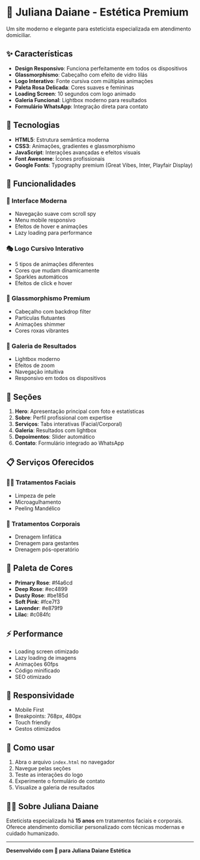 # 🌸 Juliana Daiane - Estética Premium

Um site moderno e elegante para esteticista especializada em atendimento domiciliar.

## ✨ Características

- **Design Responsivo**: Funciona perfeitamente em todos os dispositivos
- **Glassmorphismo**: Cabeçalho com efeito de vidro lilás
- **Logo Interativo**: Fonte cursiva com múltiplas animações
- **Paleta Rosa Delicada**: Cores suaves e femininas
- **Loading Screen**: 10 segundos com logo animado
- **Galeria Funcional**: Lightbox moderno para resultados
- **Formulário WhatsApp**: Integração direta para contato

## 🎨 Tecnologias

- **HTML5**: Estrutura semântica moderna
- **CSS3**: Animações, gradientes e glassmorphismo
- **JavaScript**: Interações avançadas e efeitos visuais
- **Font Awesome**: Ícones profissionais
- **Google Fonts**: Typography premium (Great Vibes, Inter, Playfair Display)

## 🚀 Funcionalidades

### 📱 Interface Moderna
- Navegação suave com scroll spy
- Menu mobile responsivo
- Efeitos de hover e animações
- Lazy loading para performance

### 🎭 Logo Cursivo Interativo
- 5 tipos de animações diferentes
- Cores que mudam dinamicamente
- Sparkles automáticos
- Efeitos de click e hover

### 💜 Glassmorphismo Premium
- Cabeçalho com backdrop filter
- Partículas flutuantes
- Animações shimmer
- Cores roxas vibrantes

### 📸 Galeria de Resultados
- Lightbox moderno
- Efeitos de zoom
- Navegação intuitiva
- Responsivo em todos os dispositivos

## 🌟 Seções

1. **Hero**: Apresentação principal com foto e estatísticas
2. **Sobre**: Perfil profissional com expertise
3. **Serviços**: Tabs interativas (Facial/Corporal)
4. **Galeria**: Resultados com lightbox
5. **Depoimentos**: Slider automático
6. **Contato**: Formulário integrado ao WhatsApp

## 📋 Serviços Oferecidos

### 💆‍♀️ Tratamentos Faciais
- Limpeza de pele
- Microagulhamento  
- Peeling Mandélico

### 💃 Tratamentos Corporais
- Drenagem linfática
- Drenagem para gestantes
- Drenagem pós-operatório

## 🎨 Paleta de Cores

- **Primary Rose**: #f4a6cd
- **Deep Rose**: #ec4899
- **Dusty Rose**: #be185d
- **Soft Pink**: #fce7f3
- **Lavender**: #e879f9
- **Lilac**: #c084fc

## ⚡ Performance

- Loading screen otimizado
- Lazy loading de imagens
- Animações 60fps
- Código minificado
- SEO otimizado

## 📱 Responsividade

- Mobile First
- Breakpoints: 768px, 480px
- Touch friendly
- Gestos otimizados

## 🔧 Como usar

1. Abra o arquivo `index.html` no navegador
2. Navegue pelas seções
3. Teste as interações do logo
4. Experimente o formulário de contato
5. Visualize a galeria de resultados

## 👩‍💼 Sobre Juliana Daiane

Esteticista especializada há **15 anos** em tratamentos faciais e corporais. Oferece atendimento domiciliar personalizado com técnicas modernas e cuidado humanizado.

---

**Desenvolvido com 💜 para Juliana Daiane Estética**